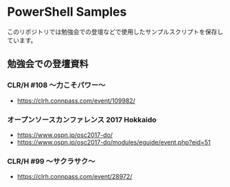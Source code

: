 # PowerShell Samples

このリポジトリでは勉強会での登壇などで使用したサンプルスクリプトを保存しています。

## 勉強会での登壇資料

### CLR/H #108 ～力こそパワー～

* https://clrh.connpass.com/event/109982/

### オープンソースカンファレンス 2017 Hokkaido

* https://www.ospn.jp/osc2017-do/
* https://www.ospn.jp/osc2017-do/modules/eguide/event.php?eid=51

### CLR/H #99 ～サクラサク～

* https://clrh.connpass.com/event/28972/